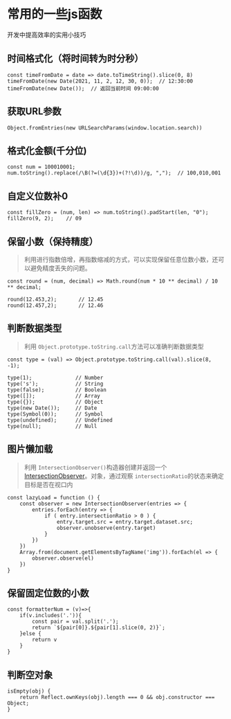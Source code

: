# 常用的一些js函数
开发中提高效率的实用小技巧

## 时间格式化（将时间转为时分秒）

``` js:line-numbers
const timeFromDate = date => date.toTimeString().slice(0, 8)
timeFromDate(new Date(2021, 11, 2, 12, 30, 0));  // 12:30:00
timeFromDate(new Date());  // 返回当前时间 09:00:00
```

## 获取URL参数
``` js:line-numbers
Object.fromEntries(new URLSearchParams(window.location.search))
```

## 格式化金额(千分位)
``` js:line-numbers
const num = 100010001;
num.toString().replace(/\B(?=(\d{3})+(?!\d))/g, ",");  // 100,010,001
```

## 自定义位数补0
``` js:line-numbers
const fillZero = (num, len) => num.toString().padStart(len, "0");
fillZero(9, 2);    // 09
```

## 保留小数（保持精度）
> 利用进行指数倍增，再指数缩减的方式，可以实现保留任意位数小数，还可以避免精度丢失的问题。
``` js:line-numbers
const round = (num, decimal) => Math.round(num * 10 ** decimal) / 10 ** decimal;

round(12.453,2);       // 12.45
round(12.457,2);       // 12.46
```

## 判断数据类型
> 利用 `Object.prototype.toString.call`方法可以准确判断数据类型

``` js:line-numbers
const type = (val) => Object.prototype.toString.call(val).slice(8, -1);

type(1);              // Number
type('s');            // String
type(false);          // Boolean
type([]);             // Array
type({});             // Object
type(new Date());     // Date
type(Symbol(0));      // Symbol
type(undefined);      // Undefined
type(null);           // Null
```

## 图片懒加载
> 利用 `IntersectionObserver()`构造器创建并返回一个 [IntersectionObserver](https://developer.mozilla.org/zh-CN/docs/Web/API/IntersectionObserver)。对象，通过观察 `intersectionRatio`的状态来确定目标是否在视口内
``` js:line-numbers
const lazyLoad = function () {
    const observer = new IntersectionObserver(entries => {
        entries.forEach(entry => {
            if ( entry.intersectionRatio > 0 ) {
                entry.target.src = entry.target.dataset.src;
                observer.unobserve(entry.target)
            }
        })
    })
    Array.from(document.getElementsByTagName('img')).forEach(el => {
        observer.observe(el)
    })
}
```

## 保留固定位数的小数
``` js:line-numbers
const formatterNum = (v)=>{
    if(v.includes('.')){
        const pair = val.split('.'); 
        return `${pair[0]}.${pair[1].slice(0, 2)}`;           
    }else {
        return v    
    }
}
```

## 判断空对象
``` js:line-numbers
isEmpty(obj) {
    return Reflect.ownKeys(obj).length === 0 && obj.constructor === Object;
}
```
